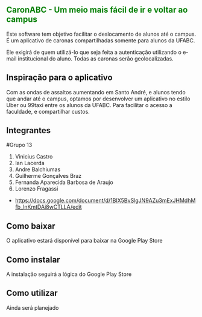  <h2 style="color: green">CaronABC - Um meio mais fácil de ir e voltar  ao campus</h2>

Este software tem objetivo facilitar o deslocamento de alunos até o campus. É um aplicativo de caronas compartilhadas somente para alunos da UFABC.

Ele exigirá de quem utilizá-lo que seja feita a autenticação utilizando o e-mail institucional do aluno. Todas as caronas serão geolocalizadas.


<h2>Inspiração para o aplicativo</h2>

Com as ondas de assaltos aumentando em Santo André, e alunos tendo que andar até o campus, optamos por desenvolver um aplicativo no estilo Uber ou 99taxi entre os alunos da UFABC. Para facilitar
o acesso a faculdade, e compartilhar custos.

<h2>Integrantes</h2>

#Grupo 13
1. Vinicius Castro
1. Ian Lacerda
1. Andre Balchiumas
1. Guilherme Gonçalves Braz
1. Fernanda Aparecida Barbosa de Araujo
1. Lorenzo Fragassi

* https://docs.google.com/document/d/1BIX5BvSlgJN9AZu3mExJHMdhMfb_lnKmtDAi8wCTLLA/edit


<h2>Como baixar</h2>

O aplicativo estará disponível para baixar na Google Play Store

<h2>Como instalar</h2>

A instalação seguirá a lógica do Google Play Store

<h2>Como utilizar</h2>

Ainda será planejado
